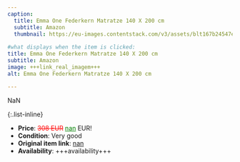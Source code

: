 ```yaml
---
caption:
  title: Emma One Federkern Matratze 140 X 200 cm
  subtitle: Amazon
  thumbnail: https://eu-images.contentstack.com/v3/assets/blt167b24547e5b1906/bltd1bdd0629f4bef30/660ee26c203d2a24908629be/DE_Flip_25_(Orange)_Gallery_Hero_2_with_stiwa.png?width=1920&format=pjpg&auto=webp&quality=80&disable=upscale
  
#what displays when the item is clicked:
title: Emma One Federkern Matratze 140 X 200 cm
subtitle: Amazon
image: +++link_real_imagem+++
alt: Emma One Federkern Matratze 140 X 200 cm

---
```

NaN

{:.list-inline} 
- **Price**: <span style="color:red"><del>308 EUR</del></span> <span style="color:green"><ins>nan</ins></span> EUR!
- **Condition**: Very good
- **Original item link**: [nan](Here)
- **Availability**: +++availability+++
